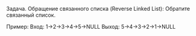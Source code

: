 Задача.
Обращение связанного списка (Reverse Linked List):
Обратите связанный список.

Пример:
Вход: 1->2->3->4->5->NULL
Выход: 5->4->3->2->1->NULL

